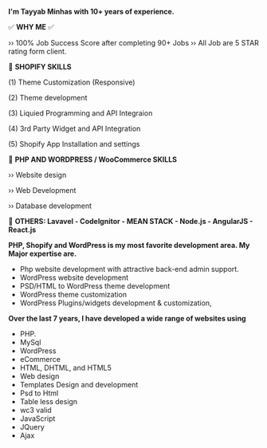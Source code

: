 **I'm Tayyab Minhas with 10+ years of experience.**

✅ **WHY ME** ✅

›› 100% Job Success Score after completing 90+ Jobs
›› All Job are 5 STAR rating form client.

🔸 **SHOPIFY SKILLS**

(1) Theme Customization (Responsive)

(2) Theme development

(3) Liquied Programming and API Integraion

(4) 3rd Party Widget and API Integration

(5) Shopify App Installation and settings

🔸 **PHP AND WORDPRESS / WooCommerce SKILLS**

›› Website design

›› Web Development

›› Database development

🔸 **OTHERS: Lavavel - CodeIgnitor - MEAN STACK - Node.js - AngularJS - React.js**

**PHP, Shopify and WordPress is my most favorite development area. My Major expertise are.**

- Php website development with attractive back-end admin support.
- WordPress website development
- PSD/HTML to WordPress theme development
- WordPress theme customization
- WordPress Plugins/widgets development & customization,


**Over the last 7 years, I have developed a wide range of websites using**
- PHP.
- MySql
- WordPress
- eCommerce
- HTML, DHTML, and HTML5
- Web design
- Templates Design and development
- Psd to Html
- Table less design
- wc3 valid
- JavaScript  
- JQuery 
- Ajax
